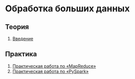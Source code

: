 # Обработка больших данных

## Теория

1. [Введение](theory_1.md)

## Практика

1. [Практическая работа по «MapReduce»](practice_1.md)
2. [Практическая работа по «PySpark»](practice_2.md)
